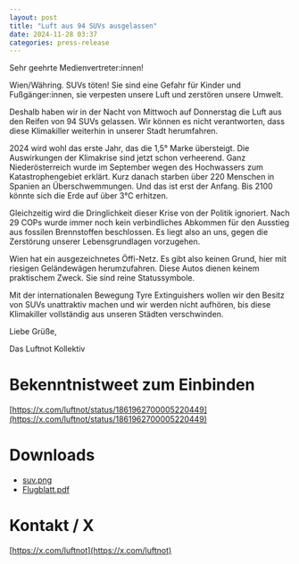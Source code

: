 ```yaml
---
layout: post
title: "Luft aus 94 SUVs ausgelassen"
date: 2024-11-28 03:37
categories: press-release
---
```

Sehr geehrte Medienvertreter:innen!

Wien/Währing. SUVs töten! Sie sind eine Gefahr für Kinder und Fußgänger:innen, sie verpesten unsere Luft und zerstören unsere Umwelt.

Deshalb haben wir in der Nacht von Mittwoch auf Donnerstag die Luft aus den Reifen von 94 SUVs gelassen. Wir können es nicht verantworten, dass diese Klimakiller weiterhin in unserer Stadt herumfahren.

2024 wird wohl das erste Jahr, das die 1,5° Marke übersteigt. Die Auswirkungen der Klimakrise sind jetzt schon verheerend. Ganz Niederösterreich wurde im September wegen des Hochwassers zum Katastrophengebiet erklärt. Kurz danach starben über 220 Menschen in Spanien an Überschwemmungen. Und das ist erst der Anfang. Bis 2100 könnte sich die Erde auf über 3°C erhitzen.

Gleichzeitig wird die Dringlichkeit dieser Krise von der Politik ignoriert. Nach 29 COPs wurde immer noch kein verbindliches Abkommen für den Ausstieg aus fossilen Brennstoffen beschlossen. Es liegt also an uns, gegen die Zerstörung unserer Lebensgrundlagen vorzugehen.

Wien hat ein ausgezeichnetes Öffi-Netz. Es gibt also keinen Grund, hier mit riesigen Geländewägen herumzufahren. Diese Autos dienen keinem praktischem Zweck. Sie sind reine Statussymbole.

Mit der internationalen Bewegung Tyre Extinguishers wollen wir den Besitz von SUVs unattraktiv machen und wir werden nicht aufhören, bis diese Klimakiller vollständig aus unseren Städten verschwinden.


Liebe Grüße,

Das Luftnot Kollektiv

# Bekenntnistweet zum Einbinden
[https://x.com/luftnot/status/1861962700005220449](https://x.com/luftnot/status/1861962700005220449)

# Downloads
 - [suv.png](/assets/images/2024-11-28/suv.jpg)
 - [Flugblatt.pdf](/assets/docs/Flugblatt.pdf)

# Kontakt / X
[https://x.com/luftnot](https://x.com/luftnot)